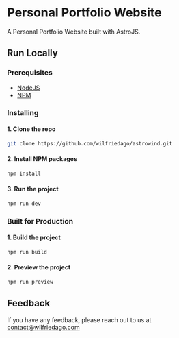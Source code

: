 
# Personal Portfolio Website

A Personal Portfolio Website built with AstroJS.

## Run Locally

### Prerequisites

- [NodeJS](https://nodejs.org/en/)
- [NPM](https://www.npmjs.com/)

### Installing

#### 1. Clone the repo
```sh
git clone https://github.com/wilfriedago/astrowind.git
```

#### 2. Install NPM packages
```sh
npm install
```

#### 3. Run the project
```sh
npm run dev
```

### Built for Production

#### 1. Build the project
```sh
npm run build
```

#### 2. Preview the project
```sh
npm run preview
```
    
## Feedback

If you have any feedback, please reach out to us at contact@wilfriedago.com
